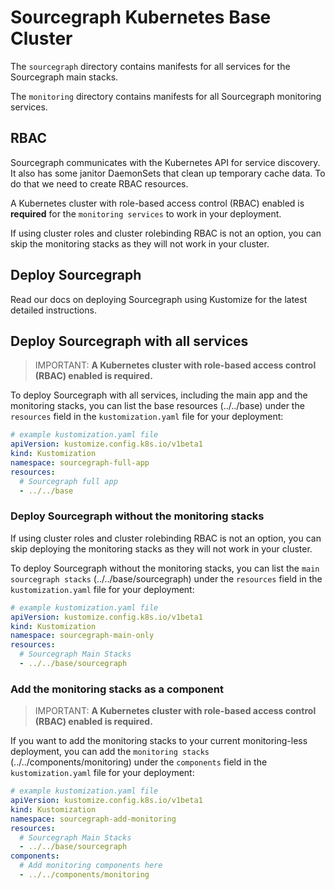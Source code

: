 # Sourcegraph Kubernetes Base Cluster

The `sourcegraph` directory contains manifests for all services for the Sourcegraph main stacks.

The `monitoring` directory contains manifests for all Sourcegraph monitoring services.

## RBAC

Sourcegraph communicates with the Kubernetes API for service discovery. It also has some janitor DaemonSets that clean up temporary cache data. To do that we need to create RBAC resources.

A Kubernetes cluster with role-based access control (RBAC) enabled is **required** for the `monitoring services` to work in your deployment.

If using cluster roles and cluster rolebinding RBAC is not an option, you can skip the monitoring stacks as they will not work in your cluster.

## Deploy Sourcegraph

Read our docs on deploying Sourcegraph using Kustomize for the latest detailed instructions.

## Deploy Sourcegraph with all services

> IMPORTANT: **A Kubernetes cluster with role-based access control (RBAC) enabled is required.**

To deploy Sourcegraph with all services, including the main app and the monitoring stacks, you can list the base resources (../../base) under the `resources` field in the `kustomization.yaml` file for your deployment:

```yaml
# example kustomization.yaml file
apiVersion: kustomize.config.k8s.io/v1beta1
kind: Kustomization
namespace: sourcegraph-full-app
resources:
  # Sourcegraph full app
  - ../../base
```

### Deploy Sourcegraph without the monitoring stacks

If using cluster roles and cluster rolebinding RBAC is not an option, you can skip deploying the monitoring stacks as they will not work in your cluster.

To deploy Sourcegraph without the monitoring stacks, you can list the `main sourcegraph stacks` (../../base/sourcegraph) under the `resources` field in the `kustomization.yaml` file for your deployment:

```yaml
# example kustomization.yaml file
apiVersion: kustomize.config.k8s.io/v1beta1
kind: Kustomization
namespace: sourcegraph-main-only
resources:
  # Sourcegraph Main Stacks
  - ../../base/sourcegraph
```

### Add the monitoring stacks as a component

> IMPORTANT: **A Kubernetes cluster with role-based access control (RBAC) enabled is required.**

If you want to add the monitoring stacks to your current monitoring-less deployment, you can add the `monitoring stacks` (../../components/monitoring) under the `components` field in the `kustomization.yaml` file for your deployment:

```yaml
# example kustomization.yaml file
apiVersion: kustomize.config.k8s.io/v1beta1
kind: Kustomization
namespace: sourcegraph-add-monitoring
resources:
  # Sourcegraph Main Stacks
  - ../../base/sourcegraph
components:
  # Add monitoring components here
  - ../../components/monitoring
```
